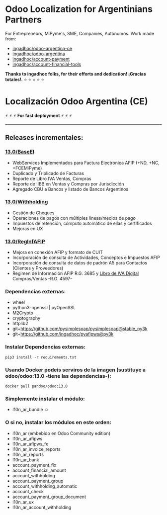 
# Odoo Localization for Argentinians Partners

For Entrepreneurs, MiPyme's, SME, Companies, Autónomos. 
Work made from:

 - [ingadhoc/odoo-argentina-ce](https://github.com/ingadhoc/odoo-argentina-ce)
 - [ingadhoc/odoo-argentina](https://github.com/ingadhoc/odoo-argentina)
 - [ingadhoc/account-payment](https://github.com/ingadhoc/account-payment)
 - [ingadhoc/account-financial-tools](https://github.com/ingadhoc/account-financial-tools)

**Thanks to ingadhoc folks, for their efforts and dedication! ¡Gracias totales!.**
:star: :star: :star: :star: :star:

# Localización Odoo Argentina (CE)

:zap: :zap: :zap: **For fast deployment** :zap: :zap: :zap:

-----

## Releases incrementales:

### [13.0/BaseEI](https://github.com/odoo-mastercore/odoo-argentina/releases/tag/13.0%2FBaseEI)
- WebServices Implementados para Factura Electrónica AFIP (+ND, +NC, +FCEMiPyme)
- Duplicado y Triplicado de Facturas
- Reporte de Libro IVA Ventas, Compras
- Reporte de IIBB en Ventas y Compras por Jurisdicción
- Agregado CBU a Bancos y listado de Bancos Argentinos
### [13.0/Withholding](https://github.com/odoo-mastercore/odoo-argentina/releases/tag/13.0%2FWithholding)
- Gestión de Cheques 
- Operaciones de pagos con múltiples lineas/medios de pago
- Impuestos de retención, cómputo automático de ellas y certificados
- Mejoras en UX
### [13.0/RegInfAFIP](https://github.com/odoo-mastercore/odoo-argentina/releases/tag/13.0%2FRegInfAFIP)
- Mejora en conexión AFIP y formato de CUIT
- Incorporación de consulta de Actividades, Conceptos e Impuestos AFIP
- Incorporación de consulta de datos de padrón A5 para Contactos (Clientes y Proveedores)
- Regimen de Información AFIP R.G. 3685 y [Libro de IVA Digital](https://www.afip.gob.ar/libro-iva-digital/) Compras/Ventas -R.G. 4597-
<!--
### 13.0/MercadoPago (Future)
- Método de Pago MercadoPago
### 13.0/CotizacionUSDAFIP (Future)
- Actualización automática de cotización USD
### 13.0/ConsultComprobantes (Future)
- Consulta de Comprobantes AFIP (web service AFIP de constatación de comprobantes)
### 13.0/PercIIBB (Future)
- TXT Reg. Inf. para Agentes de percepción IIBB
### 13.0/MercadoLibre (Future)
- Integración con MercadoLibre
-->

### Dependencias externas:

- wheel
- python3-openssl | pyOpenSSL
- M2Crypto
- cryptography
- httplib2
- git+https://github.com/pysimplesoap/pysimplesoap@stable_py3k
- git+https://github.com/ingadhoc/pyafipws@py3k

### Instalar Dependencias externas:

```
pip3 install -r requirements.txt
```

### Usando Docker podeis serviros de la imagen (sustituye a odoo/odoo:13.0 -tiene las dependencias-):

```
docker pull pandoo/odoo:13.0
```

### Simplemente instalar el módulo:

- l10n_ar_bundle :relaxed:

### O si no, instalar los módulos en este orden:

- l10n_ar (embebido en Odoo Community edition)
- l10n_ar_afipws
- l10n_ar_afipws_fe
- l10n_ar_invoice_reports
- l10n_ar_reports 
- l10n_ar_bank
- account_payment_fix
- account_financial_amount
- account_withholding
- account_payment_group
- account_withholding_automatic
- account_check
- account_payment_group_document
- l10n_ar_ux
- l10n_ar_account_withholding
